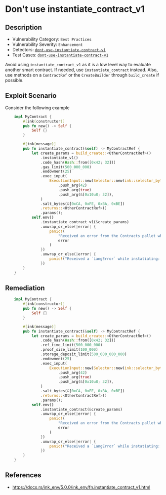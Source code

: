 # Don't use instantiate_contract_v1

## Description 
- Vulnerability Category: `Best Practices`
- Vulnerability Severity: `Enhancement`
- Detectors: [`dont-use-instantiate-contract-v1`](https://github.com/CoinFabrik/scout/tree/main/detectors)
- Test Cases: [`dont-use-instantiate-contract-v1`](https://github.com/CoinFabrik/scout/tree/main/test-cases)

Avoid using `instantiate_contract_v1` as it is a low level way to evaluate another smart contract. If needed, use `instantiate_contract` instead. Also, use methods on a `ContractRef` or the `CreateBuilder` through `build_create` if possible.


## Exploit Scenario

Consider the following example

```rust
    impl MyContract {
        #[ink(constructor)]
        pub fn new() -> Self {
            Self {}
        }

        #[ink(message)]
        pub fn instantiate_contract(&self) -> MyContractRef {
            let create_params = build_create::<OtherContractRef>()
                .instantiate_v1()
                .code_hash(Hash::from([0x42; 32]))
                .gas_limit(500_000_000)
                .endowment(25)
                .exec_input(
                    ExecutionInput::new(Selector::new(ink::selector_bytes!("new")))
                        .push_arg(42)
                        .push_arg(true)
                        .push_arg(&[0x10u8; 32]),
                )
                .salt_bytes(&[0xCA, 0xFE, 0xBA, 0xBE])
                .returns::<OtherContractRef>()
                .params();
            self.env()
                .instantiate_contract_v1(&create_params)
                .unwrap_or_else(|error| {
                    panic!(
                        "Received an error from the Contracts pallet while instantiating: {:?}",
                        error
                    )
                })
                .unwrap_or_else(|error| {
                    panic!("Received a `LangError` while instatiating: {:?}", error)
                })
        }
    }
```

## Remediation

```rust
    impl MyContract {
        #[ink(constructor)]
        pub fn new() -> Self {
            Self {}
        }

        #[ink(message)]
        pub fn instantiate_contract(&self) -> MyContractRef {
            let create_params = build_create::<OtherContractRef>()
                .code_hash(Hash::from([0x42; 32]))
                .ref_time_limit(500_000_000)
                .proof_size_limit(100_000)
                .storage_deposit_limit(500_000_000_000)
                .endowment(25)
                .exec_input(
                    ExecutionInput::new(Selector::new(ink::selector_bytes!("new")))
                        .push_arg(42)
                        .push_arg(true)
                        .push_arg(&[0x10u8; 32]),
                )
                .salt_bytes(&[0xCA, 0xFE, 0xBA, 0xBE])
                .returns::<OtherContractRef>()
                .params();
            self.env()
                .instantiate_contract(&create_params)
                .unwrap_or_else(|error| {
                    panic!(
                        "Received an error from the Contracts pallet while instantiating: {:?}",
                        error
                    )
                })
                .unwrap_or_else(|error| {
                    panic!("Received a `LangError` while instatiating: {:?}", error)
                })
        }
    }
```


## References

- https://docs.rs/ink_env/5.0.0/ink_env/fn.instantiate_contract_v1.html
